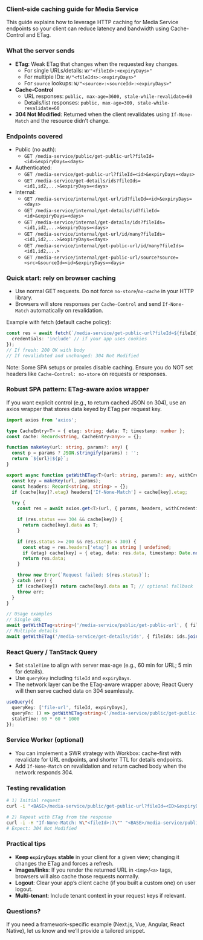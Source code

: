 ### Client-side caching guide for Media Service

This guide explains how to leverage HTTP caching for Media Service endpoints so your client can reduce latency and bandwidth using Cache-Control and ETag.

### What the server sends

- **ETag**: Weak ETag that changes when the requested key changes.
  - For single URLs/details: `W/"<fileId>:<expiryDays>"`
  - For multiple IDs: `W/"<fileIds>:<expiryDays>"`
  - For `source` lookups: `W/"<source>:<sourceId>:<expiryDays>"`
- **Cache-Control**
  - URL responses: `public, max-age=3600, stale-while-revalidate=60`
  - Details/list responses: `public, max-age=300, stale-while-revalidate=60`
- **304 Not Modified**: Returned when the client revalidates using `If-None-Match` and the resource didn’t change.

### Endpoints covered

- Public (no auth):
  - `GET /media-service/public/get-public-url?fileId=<id>&expiryDays=<days>`
- Authenticated:
  - `GET /media-service/get-public-url?fileId=<id>&expiryDays=<days>`
  - `GET /media-service/get-details/ids?fileIds=<id1,id2,...>&expiryDays=<days>`
- Internal:
  - `GET /media-service/internal/get-url/id?fileId=<id>&expiryDays=<days>`
  - `GET /media-service/internal/get-details/id?fileId=<id>&expiryDays=<days>`
  - `GET /media-service/internal/get-details/ids?fileIds=<id1,id2,...>&expiryDays=<days>`
  - `GET /media-service/internal/get-url/id/many?fileIds=<id1,id2,...>&expiryDays=<days>`
  - `GET /media-service/internal/get-public-url/id/many?fileIds=<id1,id2,...>`
  - `GET /media-service/internal/get-public-url/source?source=<src>&sourceId=<id>&expiryDays=<days>`

### Quick start: rely on browser caching

- Use normal GET requests. Do not force `no-store`/`no-cache` in your HTTP library.
- Browsers will store responses per `Cache-Control` and send `If-None-Match` automatically on revalidation.

Example with fetch (default cache policy):

```ts
const res = await fetch(`/media-service/get-public-url?fileId=${fileId}&expiryDays=7`, {
  credentials: 'include' // if your app uses cookies
});
// If fresh: 200 OK with body
// If revalidated and unchanged: 304 Not Modified
```

Note: Some SPA setups or proxies disable caching. Ensure you do NOT set headers like `Cache-Control: no-store` on requests or responses.

### Robust SPA pattern: ETag-aware axios wrapper

If you want explicit control (e.g., to return cached JSON on 304), use an axios wrapper that stores data keyed by ETag per request key.

```ts
import axios from 'axios';

type CacheEntry<T> = { etag: string; data: T; timestamp: number };
const cache: Record<string, CacheEntry<any>> = {};

function makeKey(url: string, params?: any) {
  const p = params ? JSON.stringify(params) : '';
  return `${url}|${p}`;
}

export async function getWithETag<T>(url: string, params?: any, withCredentials = true): Promise<T> {
  const key = makeKey(url, params);
  const headers: Record<string, string> = {};
  if (cache[key]?.etag) headers['If-None-Match'] = cache[key].etag;

  try {
    const res = await axios.get<T>(url, { params, headers, withCredentials, validateStatus: () => true });

    if (res.status === 304 && cache[key]) {
      return cache[key].data as T;
    }

    if (res.status >= 200 && res.status < 300) {
      const etag = res.headers['etag'] as string | undefined;
      if (etag) cache[key] = { etag, data: res.data, timestamp: Date.now() };
      return res.data;
    }

    throw new Error(`Request failed: ${res.status}`);
  } catch (err) {
    if (cache[key]) return cache[key].data as T; // optional fallback
    throw err;
  }
}

// Usage examples
// Single URL
await getWithETag<string>('/media-service/public/get-public-url', { fileId, expiryDays: 7 }, false);
// Multiple details
await getWithETag('/media-service/get-details/ids', { fileIds: ids.join(','), expiryDays: 7 });
```

### React Query / TanStack Query

- Set `staleTime` to align with server max-age (e.g., 60 min for URL; 5 min for details).
- Use `queryKey` including `fileId` and `expiryDays`.
- The network layer can be the ETag-aware wrapper above; React Query will then serve cached data on 304 seamlessly.

```ts
useQuery({
  queryKey: ['file-url', fileId, expiryDays],
  queryFn: () => getWithETag<string>('/media-service/public/get-public-url', { fileId, expiryDays }, false),
  staleTime: 60 * 60 * 1000
});
```

### Service Worker (optional)

- You can implement a SWR strategy with Workbox: cache-first with revalidate for URL endpoints, and shorter TTL for details endpoints.
- Add `If-None-Match` on revalidation and return cached body when the network responds 304.

### Testing revalidation

```bash
# 1) Initial request
curl -i "<BASE>/media-service/public/get-public-url?fileId=<ID>&expiryDays=7"

# 2) Repeat with ETag from the response
curl -i -H "If-None-Match: W\"<fileId>:7\"" "<BASE>/media-service/public/get-public-url?fileId=<ID>&expiryDays=7"
# Expect: 304 Not Modified
```

### Practical tips

- **Keep `expiryDays` stable** in your client for a given view; changing it changes the ETag and forces a refresh.
- **Images/links**: If you render the returned URL in `<img>`/`<a>` tags, browsers will also cache those requests normally.
- **Logout**: Clear your app’s client cache (if you built a custom one) on user logout.
- **Multi-tenant**: Include tenant context in your request keys if relevant.

### Questions?

If you need a framework-specific example (Next.js, Vue, Angular, React Native), let us know and we’ll provide a tailored snippet.


